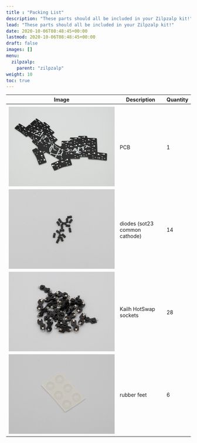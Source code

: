 ```yaml
---
title : "Packing List"
description: "These parts should all be included in your Zilpzalp kit!"
lead: "These parts should all be included in your Zilpzalp kit!"
date: 2020-10-06T08:48:45+00:00
lastmod: 2020-10-06T08:48:45+00:00
draft: false
images: []
menu:
  zilpzalp:
    parent: "zilpzalp"
weight: 10
toc: true
---
```


| Image                       | Description                   | Quantity |
| --------------------------- | ----------------------------- | -------- |
|                             |
| ![pcb](pcb.jpg)             | PCB                           | 1        |
| ![diodes](diodes.jpg)       | diodes (sot23 common cathode) | 14       |
| ![hssockets](hssockets.jpg) | Kailh HotSwap sockets         | 28       |
| ![feet](feet.jpg)           | rubber feet                   | 6        |